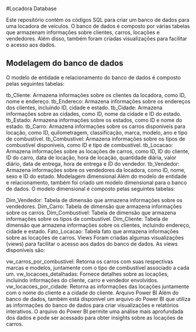 #Locadora Database

Este repositório contém os códigos SQL para criar um banco de dados para uma locadora de veículos. O banco de dados é composto por várias tabelas que armazenam informações sobre clientes, carros, locações e vendedores. Além disso, também foram criadas visualizações para facilitar o acesso aos dados.

## Modelagem do banco de dados

O modelo de entidade e relacionamento do banco de dados é composto pelas seguintes tabelas:

tb_Cliente: Armazena informações sobre os clientes da locadora, como ID, nome e endereço.
tb_Endereco: Armazena informações sobre os endereços dos clientes, incluindo ID, cidade e estado.
tb_Cidade: Armazena informações sobre as cidades, como ID, nome da cidade e ID do estado.
tb_Estado: Armazena informações sobre os estados, como ID e nome do estado.
tb_Carro: Armazena informações sobre os carros disponíveis para locação, como ID, quilometragem, classificação, marca, modelo, ano e tipo de combustível.
tb_Combustivel: Armazena informações sobre os tipos de combustível disponíveis, como ID e tipo de combustível.
tb_Locacao: Armazena informações sobre as locações de carros, como ID, ID do cliente, ID do carro, data de locação, hora de locação, quantidade diária, valor diário, data de entrega, hora de entrega e ID do vendedor.
tb_Vendedor: Armazena informações sobre os vendedores da locadora, como ID, nome, sexo e ID do estado.
Modelagem dimensional
Além do modelo de entidade e relacionamento, também foi criado um modelo dimensional para o banco de dados. O modelo dimensional é composto pelas seguintes tabelas:

Dim_Vendedor: Tabela de dimensão que armazena informações sobre os vendedores.
Dim_Carro: Tabela de dimensão que armazena informações sobre os carros.
Dim_Combustivel: Tabela de dimensão que armazena informações sobre os tipos de combustível.
Dim_Cliente: Tabela de dimensão que armazena informações sobre os clientes, incluindo endereço, cidade e estado.
Fato_Locacao: Tabela fato que armazena informações sobre as locações de carros.
Views
Foram criadas algumas visualizações (views) para facilitar o acesso aos dados do banco de dados. As views disponíveis são:

vw_carros_por_combustivel: Retorna os carros com suas respectivas marcas e modelos, juntamente com o tipo de combustível associado a cada um.
vw_locacoes_detalhadas: Fornece detalhes sobre as locações, incluindo informações do cliente, carro e vendedor envolvidos.
vw_locacoes_por_cidade: Retorna as informações das locações juntamente com o nome do cliente e a cidade do cliente.
Arquivo Power BI
Além do banco de dados, também está disponível um arquivo do Power BI que utiliza as informações do banco de dados para criar visualizações e relatórios interativos. O arquivo do Power BI permite uma análise mais aprofundada dos dados e pode ser acessado para obter insights sobre as locações de carros.
